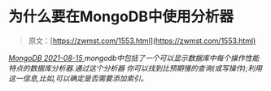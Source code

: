 <!--yml
category: 未分类
date: 0001-01-01 00:00:00
--->

# 为什么要在MongoDB中使用分析器

> 原文：[https://zwmst.com/1553.html](https://zwmst.com/1553.html)

   [ *MongoDB* ](https://zwmst.com/mongodb)*[ <time datetime="2021-08-15T15:27:37+08:00"> 2021-08-15 </time> ](https://zwmst.com/1553.html)  mongodb中包括了一个可以显示数据库中每个操作性能特点的数据库分析器.通过这个分析器 你可以找到比预期慢的查询(或写操作);利用这一信息,比如,可以确定是否需要添加索引。*